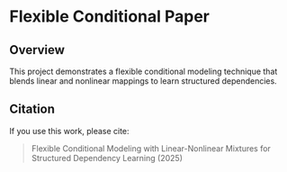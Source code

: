 # Flexible Conditional Paper

## Overview
This project demonstrates a flexible conditional modeling technique that blends linear and nonlinear mappings to learn structured dependencies.

## Citation
If you use this work, please cite:

> Flexible Conditional Modeling with Linear-Nonlinear Mixtures for Structured Dependency Learning (2025)
